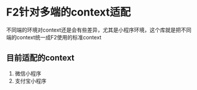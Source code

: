 # F2针对多端的context适配

不同端的环境对context还是会有些差异，尤其是小程序环境，这个库就是把不同端的context统一成F2使用的标准context

## 目前适配的context
1. 微信小程序
2. 支付宝小程序
